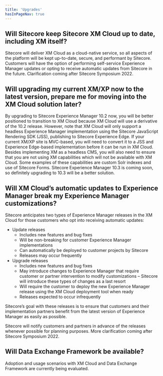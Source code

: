 ```yaml
---
title: 'Upgrades'
hasInPageNav: true
---
```


## Will Sitecore keep Sitecore XM Cloud up to date, including XM itself?
Sitecore will deliver XM Cloud as a cloud-native service, so all aspects of the platform will be kept up-to-date, secure, and performant by Sitecore. Customers will have the option of performing self-service Experience Manager updates or opting to receive automatic updates from Sitecore in the future. Clarification coming after Sitecore Symposium 2022.

## Will upgrading my current XM/XP now to the latest version, prepare me for moving into the XM Cloud solution later?
By upgrading to Sitecore Experience Manager 10.2 now, you will be better positioned to transition to XM Cloud because XM Cloud will use a derivative of the 10.2 release. However, note that XM Cloud will only support a headless Experience Manager implementation using the Sitecore JavaScript Rendering SDK (JSS), publishing to Sitecore Experience Edge. If your current XM/XP site is MVC-based, you will need to convert it to a JSS and Experience Edge-based implementation before it can be run in XM Cloud.  
Besides implementing XM as a headless CMS, you will also need to ensure that you are not using XM capabilities which will not be available with XM Cloud. Some examples of these capabilities are custom Solr indexes and use of Sitecore Forms. Sitecore Experience Manager 10.3 is coming soon, so definitely upgrading to 10.3 will be a better solution.

## Will XM Cloud’s automatic updates to Experience Manager break my Experience Manager customizations?
Sitecore anticipates two types of Experience Manager releases in the XM Cloud for those customers who opt into receiving automatic updates:

- Update releases
  - Includes new features and bug fixes
  - Will be non-breaking for customer Experience Manager implementations
  - Can automatically be deployed to customer projects by Sitecore
  - Releases may occur frequently
- Upgrade releases
  - Includes new features and bug fixes
  - May introduce changes to Experience Manager that require customer or partner intervention to modify customizations – Sitecore will introduce these types of changes as a last resort
  - Will require the customer to deploy the new Experience Manager release using the XM Cloud deployment tool when ready
  - Releases expected to occur infrequently

Sitecore’s goal with these releases is to ensure that customers and their implementation partners benefit from the latest version of Experience Manager as easily as possible.

Sitecore will notify customers and partners in advance of the releases whenever possible for planning purposes. More clarification coming after Sitecore Symposium 2022.

## Will Data Exchange Framework be available?
Adoption and usage scenarios with XM Cloud and Data Exchange Framework are currently being evaluated.
